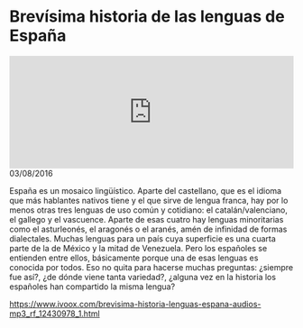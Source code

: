 # Brevísima historia de las lenguas de España
<iframe id='audio_88903085' frameborder='0' allowfullscreen='' scrolling='no' height='200' style='width:100%;' src='https://www.ivoox.com/player_ej_12430978_6_1.html' loading='lazy'></iframe>03/08/2016

España es un mosaico lingüístico. Aparte del castellano, que es el idioma que más hablantes nativos tiene y el que sirve de lengua franca, hay por lo menos otras tres lenguas de uso común y cotidiano: el catalán/valenciano, el gallego y el vascuence. Aparte de esas cuatro hay lenguas minoritarias como el asturleonés, el aragonés o el aranés, amén de infinidad de formas dialectales. Muchas lenguas para un país cuya superficie es una cuarta parte de la de México y la mitad de Venezuela. Pero los españoles se entienden entre ellos, básicamente porque una de esas lenguas es conocida por todos. Eso no quita para hacerse muchas preguntas: ¿siempre fue así?, ¿de dónde viene tanta variedad?, ¿alguna vez en la historia los españoles han compartido la misma lengua? 

https://www.ivoox.com/brevisima-historia-lenguas-espana-audios-mp3_rf_12430978_1.html
